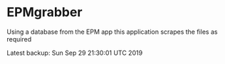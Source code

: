 # EPMgrabber
Using a database from the EPM app this application scrapes the files as required


Latest backup: Sun Sep 29 21:30:01 UTC 2019
